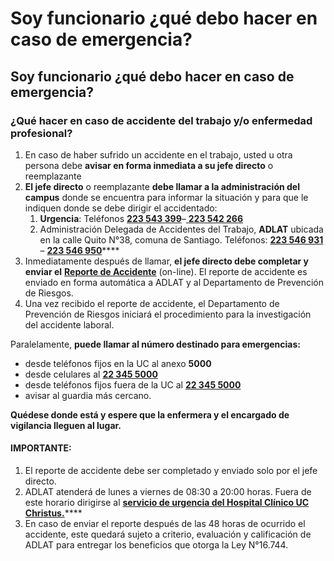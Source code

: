 # Soy funcionario ¿qué debo hacer en caso de emergencia?

## Soy funcionario ¿qué debo hacer en caso de emergencia?

### ¿Qué hacer en caso de accidente del trabajo y/o enfermedad profesional?

1. En caso de haber sufrido un accidente en el trabajo, usted u otra persona debe **avisar en forma inmediata a su jefe directo** o reemplazante
2. **El jefe directo** o reemplazante **debe llamar a la administración del campus** donde se encuentra para informar la situación y para que le indiquen donde se debe dirigir el accidentado:
   1. **Urgencia**: Teléfonos [**223 543 399**](tel:+56223543399)–[ **223 542 266**](tel:+56223542266)
   2. Administración Delegada de Accidentes del Trabajo, **ADLAT** ubicada en la calle Quito N°38, comuna de Santiago. Teléfonos: [**223 546 931**](tel:+56223546931) – [**223 546 950**](tel:+56223546950)\*\*\*\*
3. Inmediatamente después de llamar, **el jefe directo debe completar y enviar el** [**Reporte de Accidente**](http://personal.uc.cl/seguridad-y-salud-en-el-trabajo/prevencion-de-riesgos/reporte-de-accidente-del-trabajo-o-enfermedad-profesional) \(on-line\). El reporte de accidente es enviado en forma automática a ADLAT y al Departamento de Prevención de Riesgos.
4. Una vez recibido el reporte de accidente, el Departamento de Prevención de Riesgos iniciará el procedimiento para la investigación del accidente laboral.

Paralelamente,  **puede llamar al número destinado para emergencias:**

* desde teléfonos fijos en la UC al anexo **5000**
* desde celulares al [**22 345 5000**](tel:+56223545000) 
* desde teléfonos fijos fuera de la UC al [**22 345 5000**](tel:+56223545000)
* avisar al guardia más cercano. 

**Quédese donde está y espere que la enfermera y el encargado de vigilancia lleguen al lugar.**

#### **IMPORTANTE:**

1. El reporte de accidente debe ser completado y enviado solo por el jefe directo.
2. ADLAT atenderá de lunes a viernes de 08:30 a 20:00 horas. Fuera de este horario dirigirse al [**servicio de urgencia del Hospital Clínico UC Christus.**](http://redsalud.uc.cl/ucchristus/Hospital/hospital-clinico/)\*\*\*\*
3. En caso de enviar el reporte después de las 48 horas de ocurrido el accidente, este quedará sujeto a criterio, evaluación y calificación de ADLAT para entregar los beneficios que otorga la Ley N°16.744.

